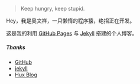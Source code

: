 > Keep hungry, keep stupid.

Hey，我是吴文祥，一只懒惰的程序猿，绝招正在开发。

这是我的利用 [GitHub Pages](https://pages.github.com) 与 [Jekyll](http://jekyll.com.cn) 搭建的个人博客。


##### Thanks

- [GitHub][1]
- [jekyll][2]
- [Hux Blog][3]

[1]: https://github.com
[2]: http://jekyll.com.cn
[3]: http://huangxuan.me